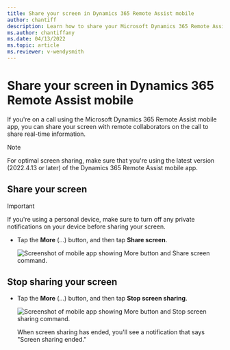```yaml
---
title: Share your screen in Dynamics 365 Remote Assist mobile
author: chantiff
description: Learn how to share your Microsoft Dynamics 365 Remote Assist mobile screen when you're on a call with remote collaborators. 
ms.author: chantiffany
ms.date: 04/13/2022
ms.topic: article
ms.reviewer: v-wendysmith
---
```


# Share your screen in Dynamics 365 Remote Assist mobile

If you're on a call using the Microsoft Dynamics 365 Remote Assist mobile app, you can share your screen with remote collaborators on the call to share real-time information. 

> [!NOTE]
> For optimal screen sharing, make sure that you're using the latest version (2022.4.13 or later) of the Dynamics 365 Remote Assist mobile app. 

## Share your screen

> [!IMPORTANT]
> If you're using a personal device, make sure to turn off any private notifications on your device before sharing your screen. 

- Tap the **More** (...) button, and then tap **Share screen**.

   ![Screenshot of mobile app showing More button and Share screen command.](./media/mobile-app-screen-sharing.jpg "Screenshot of mobile app showing ellipsis button and Share screen command")

## Stop sharing your screen

- Tap the **More** (...) button, and then tap **Stop screen sharing**. 

   ![Screenshot of mobile app showing More button and Stop screen sharing command.](./media/stop-screen-sharing.jpg "Screenshot of mobile app showing ellipsis button and Share screen command")

   When screen sharing has ended, you'll see a notification that says "Screen sharing ended."
